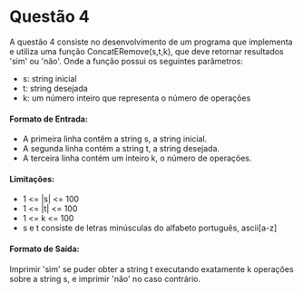 # Questão 4

A questão 4 consiste no desenvolvimento de um programa que implementa e utiliza uma função ConcatERemove(s,t,k), que deve retornar resultados 'sim' ou 'não'. Onde a função possui os seguintes parâmetros:
- s: string inicial
- t: string desejada
- k: um número inteiro que representa o número de operações

#### Formato de Entrada: 
- A primeira linha contêm a string s, a string inicial.
- A segunda linha contém a string t, a string desejada.
- A terceira linha contém um inteiro k, o número de operações.

#### Limitações:
- 1 <= |s| <= 100
- 1 <= |t| <= 100
- 1 <= k <= 100
- s e t consiste de letras minúsculas do alfabeto português, ascii[a-z]

#### Formato de Saída:
Imprimir 'sim' se puder obter a string t executando exatamente k operações sobre a string s, e imprimir 'não' no caso contrário.
